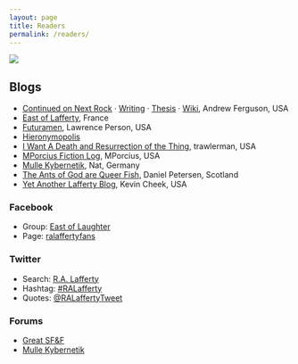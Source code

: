 ```yaml
---
layout: page
title: Readers
permalink: /readers/
---
```



<a href="https://en.wikipedia.org/wiki/R._A._Lafferty"><img src="{{ site.baseurl }}/images/readers.jpg"></a>

## Blogs

* [Continued on Next Rock](http://ralafferty.tumblr.com) &middot; [Writing](http://ralafferty.tumblr.com/post/74655381463/how-lafferty-wrote) &middot; [Thesis](http://www.academia.edu/329007/Lafferty_and_His_World) &middot; [Wiki](http://lafferty.wikidot.com/), Andrew Ferguson, USA
* [East of Lafferty](http://www.eastoflafferty.com/), France
* [Futuramen](http://www.lawrenceperson.com/?tag=r-a-lafferty), Lawrence Person, USA
* [Hieronymopolis](http://hieronymopolis.wordpress.com/category/laffertyana/)
* [I Want A Death and Resurrection of the Thing](http://failingevenbetter.blogspot.com/), trawlerman, USA
* [MPorcius Fiction Log](http://mporcius.blogspot.com/search/label/Lafferty), MPorcius, USA
* [Mulle Kybernetik](http://www.mulle-kybernetik.com/RAL), Nat, Germany
* [The Ants of God are Queer Fish](http://antsofgodarequeerfish.blogspot.com), Daniel Petersen, Scotland
* [Yet Another Lafferty Blog](http://www.yetanotherlaffertyblog.com/), Kevin Cheek, USA

### Facebook

* Group: [East of Laughter](https://www.facebook.com/groups/586744968045210/)
* Page: [ralaffertyfans](https://www.facebook.com/ralaffertyfans)

### Twitter

* Search: [R.A. Lafferty](https://twitter.com/search?q=r.a.%20lafferty&src=typd)
* Hashtag: [#RALafferty](https://twitter.com/hashtag/RALafferty?src=hash)
* Quotes: [@RALaffertyTweet](https://twitter.com/RALaffertyTweet)

### Forums

* [Great SF&F](http://greatsfandf.com/forums/viewtopic.php?f=3&t=217)
* [Mulle Kybernetik](http://www.mulle-kybernetik.com/RAL/messageboard/viewforum.php?f=1)
